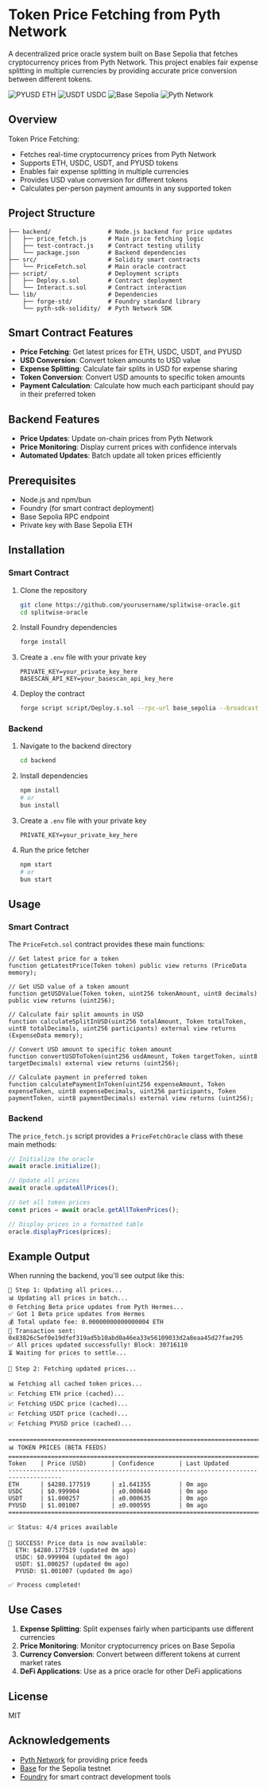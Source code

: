 # Token Price Fetching from Pyth Network

A decentralized price oracle system built on Base Sepolia that fetches cryptocurrency prices from Pyth Network. This project enables fair expense splitting in multiple currencies by providing accurate price conversion between different tokens.

![PYUSD ETH](https://img.shields.io/badge/PYUSD-ETH-blue)
![USDT USDC](https://img.shields.io/badge/USDT-USDC-orange)
![Base Sepolia](https://img.shields.io/badge/Network-Base%20Sepolia-blue)
![Pyth Network](https://img.shields.io/badge/Oracle-Pyth%20Network-orange)

## Overview

Token Price Fetching:

- Fetches real-time cryptocurrency prices from Pyth Network
- Supports ETH, USDC, USDT, and PYUSD tokens
- Enables fair expense splitting in multiple currencies
- Provides USD value conversion for different tokens
- Calculates per-person payment amounts in any supported token

## Project Structure

```
├── backend/                # Node.js backend for price updates
│   ├── price_fetch.js      # Main price fetching logic
│   ├── test-contract.js    # Contract testing utility
│   └── package.json        # Backend dependencies
├── src/                    # Solidity smart contracts
│   └── PriceFetch.sol      # Main oracle contract
├── script/                 # Deployment scripts
│   ├── Deploy.s.sol        # Contract deployment
│   └── Interact.s.sol      # Contract interaction
└── lib/                    # Dependencies
    ├── forge-std/          # Foundry standard library
    └── pyth-sdk-solidity/  # Pyth Network SDK
```

## Smart Contract Features

- **Price Fetching**: Get latest prices for ETH, USDC, USDT, and PYUSD
- **USD Conversion**: Convert token amounts to USD value
- **Expense Splitting**: Calculate fair splits in USD for expense sharing
- **Token Conversion**: Convert USD amounts to specific token amounts
- **Payment Calculation**: Calculate how much each participant should pay in their preferred token

## Backend Features

- **Price Updates**: Update on-chain prices from Pyth Network
- **Price Monitoring**: Display current prices with confidence intervals
- **Automated Updates**: Batch update all token prices efficiently

## Prerequisites

- Node.js and npm/bun
- Foundry (for smart contract deployment)
- Base Sepolia RPC endpoint
- Private key with Base Sepolia ETH

## Installation

### Smart Contract

1. Clone the repository
   ```bash
   git clone https://github.com/yourusername/splitwise-oracle.git
   cd splitwise-oracle
   ```

2. Install Foundry dependencies
   ```bash
   forge install
   ```

3. Create a `.env` file with your private key
   ```
   PRIVATE_KEY=your_private_key_here
   BASESCAN_API_KEY=your_basescan_api_key_here
   ```

4. Deploy the contract
   ```bash
   forge script script/Deploy.s.sol --rpc-url base_sepolia --broadcast --verify
   ```

### Backend

1. Navigate to the backend directory
   ```bash
   cd backend
   ```

2. Install dependencies
   ```bash
   npm install
   # or
   bun install
   ```

3. Create a `.env` file with your private key
   ```
   PRIVATE_KEY=your_private_key_here
   ```

4. Run the price fetcher
   ```bash
   npm start
   # or
   bun start
   ```

## Usage

### Smart Contract

The `PriceFetch.sol` contract provides these main functions:

```solidity
// Get latest price for a token
function getLatestPrice(Token token) public view returns (PriceData memory);

// Get USD value of a token amount
function getUSDValue(Token token, uint256 tokenAmount, uint8 decimals) public view returns (uint256);

// Calculate fair split amounts in USD
function calculateSplitInUSD(uint256 totalAmount, Token totalToken, uint8 totalDecimals, uint256 participants) external view returns (ExpenseData memory);

// Convert USD amount to specific token amount
function convertUSDToToken(uint256 usdAmount, Token targetToken, uint8 targetDecimals) external view returns (uint256);

// Calculate payment in preferred token
function calculatePaymentInToken(uint256 expenseAmount, Token expenseToken, uint8 expenseDecimals, uint256 participants, Token paymentToken, uint8 paymentDecimals) external view returns (uint256);
```

### Backend

The `price_fetch.js` script provides a `PriceFetchOracle` class with these main methods:

```javascript
// Initialize the oracle
await oracle.initialize();

// Update all prices
await oracle.updateAllPrices();

// Get all token prices
const prices = await oracle.getAllTokenPrices();

// Display prices in a formatted table
oracle.displayPrices(prices);
```

## Example Output

When running the backend, you'll see output like this:

```
🔄 Step 1: Updating all prices...                                                                                             
📊 Updating all prices in batch...                                                                                            
🌐 Fetching Beta price updates from Pyth Hermes...                                                                            
✅ Got 1 Beta price updates from Hermes                                                                                       
💰 Total update fee: 0.00000000000000004 ETH                                                                                  
🚀 Transaction sent: 0x83826c5ef0e19dfef319ad5b10abd0a46ea33e56109033d2a8eaa45d27fae295                                       
✅ All prices updated successfully! Block: 30716110                                                                           
⏳ Waiting for prices to settle...                                                                                            
                                                                                                                              
🔄 Step 2: Fetching updated prices...                                                                                         
                                                                                                                              
📊 Fetching all cached token prices...                                                                                        
📈 Fetching ETH price (cached)...                                                                                             
📈 Fetching USDC price (cached)...                                                                                            
📈 Fetching USDT price (cached)...                                                                                            
📈 Fetching PYUSD price (cached)...                                                                                           
                                                                                                                              
=====================================================================================                                         
📊 TOKEN PRICES (BETA FEEDS)                                                                                                  
=====================================================================================                                         
Token    | Price (USD)       | Confidence       | Last Updated                                                                
-------------------------------------------------------------------------------------                                         
ETH      | $4280.177519      | ±1.641355        | 0m ago                                                                      
USDC     | $0.999904         | ±0.000640        | 0m ago                                                                      
USDT     | $1.000257         | ±0.000635        | 0m ago                                                                      
PYUSD    | $1.001007         | ±0.000595        | 0m ago                                                                      
=====================================================================================                                         
                                                                                                                              
📈 Status: 4/4 prices available                                                                                               
                                                                                                                              
🎉 SUCCESS! Price data is now available:                                                                                      
  ETH: $4280.177519 (updated 0m ago)                                                                                          
  USDC: $0.999904 (updated 0m ago)                                                                                            
  USDT: $1.000257 (updated 0m ago)                                                                                            
  PYUSD: $1.001007 (updated 0m ago)                                                                                           
                                                                                                                              
✅ Process completed!
```

## Use Cases

1. **Expense Splitting**: Split expenses fairly when participants use different currencies
2. **Price Monitoring**: Monitor cryptocurrency prices on Base Sepolia
3. **Currency Conversion**: Convert between different tokens at current market rates
4. **DeFi Applications**: Use as a price oracle for other DeFi applications

## License

MIT

## Acknowledgements

- [Pyth Network](https://pyth.network/) for providing price feeds
- [Base](https://base.org/) for the Sepolia testnet
- [Foundry](https://book.getfoundry.sh/) for smart contract development tools